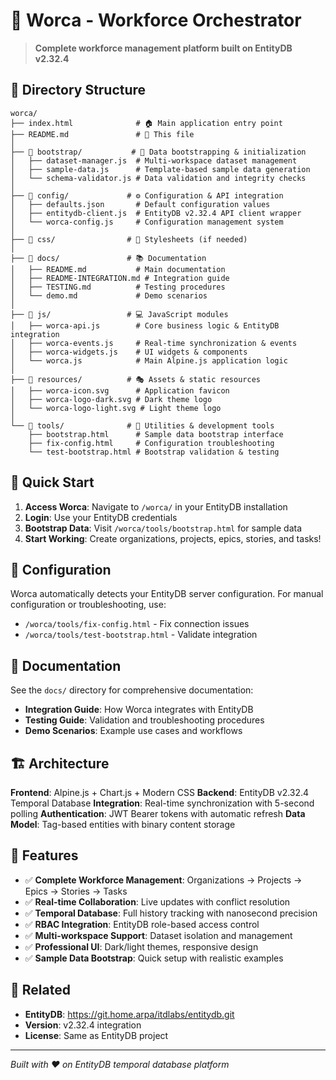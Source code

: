 # 🚀 Worca - Workforce Orchestrator

> **Complete workforce management platform built on EntityDB v2.32.4**

## 📁 Directory Structure

```
worca/
├── index.html              # 🏠 Main application entry point
├── README.md               # 📖 This file
│
├── 📂 bootstrap/           # 🌱 Data bootstrapping & initialization
│   ├── dataset-manager.js  # Multi-workspace dataset management
│   ├── sample-data.js      # Template-based sample data generation
│   └── schema-validator.js # Data validation and integrity checks
│
├── 📂 config/             # ⚙️ Configuration & API integration
│   ├── defaults.json       # Default configuration values
│   ├── entitydb-client.js  # EntityDB v2.32.4 API client wrapper
│   └── worca-config.js     # Configuration management system
│
├── 📂 css/                # 🎨 Stylesheets (if needed)
│
├── 📂 docs/               # 📚 Documentation
│   ├── README.md           # Main documentation
│   ├── README-INTEGRATION.md # Integration guide
│   ├── TESTING.md          # Testing procedures
│   └── demo.md             # Demo scenarios
│
├── 📂 js/                 # 💻 JavaScript modules
│   ├── worca-api.js        # Core business logic & EntityDB integration
│   ├── worca-events.js     # Real-time synchronization & events
│   ├── worca-widgets.js    # UI widgets & components
│   └── worca.js            # Main Alpine.js application logic
│
├── 📂 resources/          # 🎭 Assets & static resources
│   ├── worca-icon.svg      # Application favicon
│   ├── worca-logo-dark.svg # Dark theme logo
│   └── worca-logo-light.svg # Light theme logo
│
└── 📂 tools/              # 🔧 Utilities & development tools
    ├── bootstrap.html      # Sample data bootstrap interface
    ├── fix-config.html     # Configuration troubleshooting
    └── test-bootstrap.html # Bootstrap validation & testing
```

## 🚀 Quick Start

1. **Access Worca**: Navigate to `/worca/` in your EntityDB installation
2. **Login**: Use your EntityDB credentials
3. **Bootstrap Data**: Visit `/worca/tools/bootstrap.html` for sample data
4. **Start Working**: Create organizations, projects, epics, stories, and tasks!

## 🔧 Configuration

Worca automatically detects your EntityDB server configuration. For manual configuration or troubleshooting, use:
- `/worca/tools/fix-config.html` - Fix connection issues
- `/worca/tools/test-bootstrap.html` - Validate integration

## 📖 Documentation

See the `docs/` directory for comprehensive documentation:
- **Integration Guide**: How Worca integrates with EntityDB
- **Testing Guide**: Validation and troubleshooting procedures
- **Demo Scenarios**: Example use cases and workflows

## 🏗️ Architecture

**Frontend**: Alpine.js + Chart.js + Modern CSS
**Backend**: EntityDB v2.32.4 Temporal Database
**Integration**: Real-time synchronization with 5-second polling
**Authentication**: JWT Bearer tokens with automatic refresh
**Data Model**: Tag-based entities with binary content storage

## 🎯 Features

- ✅ **Complete Workforce Management**: Organizations → Projects → Epics → Stories → Tasks
- ✅ **Real-time Collaboration**: Live updates with conflict resolution
- ✅ **Temporal Database**: Full history tracking with nanosecond precision
- ✅ **RBAC Integration**: EntityDB role-based access control
- ✅ **Multi-workspace Support**: Dataset isolation and management
- ✅ **Professional UI**: Dark/light themes, responsive design
- ✅ **Sample Data Bootstrap**: Quick setup with realistic examples

## 🔗 Related

- **EntityDB**: https://git.home.arpa/itdlabs/entitydb.git
- **Version**: v2.32.4 integration
- **License**: Same as EntityDB project

---

*Built with ❤️ on EntityDB temporal database platform*